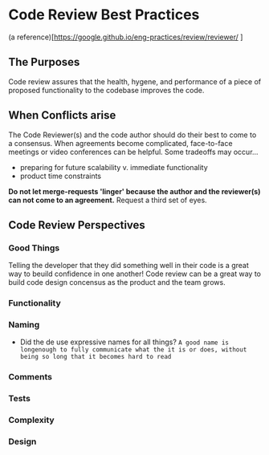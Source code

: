 # Code Review Best Practices

(a reference)[https://google.github.io/eng-practices/review/reviewer/
]

## The Purposes

Code review assures that the health, hygene, and performance of a piece of proposed functionality to the codebase improves the code.

## When Conflicts arise

The Code Reviewer(s) and the code author should do their best to come to a consensus. When agreements become complicated, face-to-face meetings or video conferences can be helpful. Some tradeoffs may occur...

- preparing for future scalability v. immediate functionality
- product time constraints

**Do not let merge-requests 'linger' because the author and the reviewer(s) can not come to an agreement.** Request a third set of eyes.

## Code Review Perspectives

### Good Things

Telling the developer that they did something well in their code is a great way to beuild confidence in one another! Code review can be a great way to build code design concensus as the product and the team grows.

### Functionality

### Naming

- Did the de use expressive names for all things? `A good name is longenough to fully communicate what the it is or does, without being so long that it becomes hard to read`

### Comments

### Tests

### Complexity

### Design
